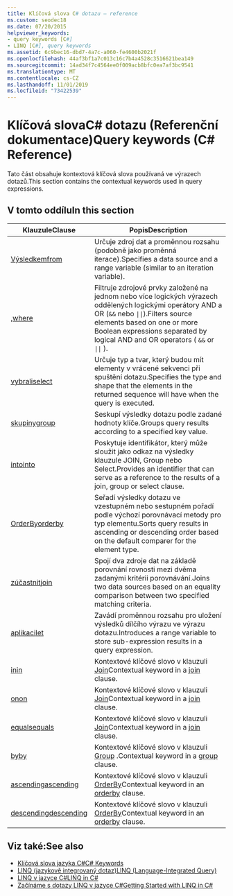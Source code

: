 ```yaml
---
title: Klíčová slova C# dotazu – reference
ms.custom: seodec18
ms.date: 07/20/2015
helpviewer_keywords:
- query keywords [C#]
- LINQ [C#], query keywords
ms.assetid: 6c9bec16-dbd7-4a7c-a060-fe4600b2021f
ms.openlocfilehash: 44af3bf1a7c013c16c7b4a4528c3516621bea149
ms.sourcegitcommit: 14ad34f7c4564ee0f009acb8bfc0ea7af3bc9541
ms.translationtype: MT
ms.contentlocale: cs-CZ
ms.lasthandoff: 11/01/2019
ms.locfileid: "73422539"
---
```

# <a name="query-keywords-c-reference"></a><span data-ttu-id="5b0f9-102">Klíčová slovaC# dotazu (Referenční dokumentace)</span><span class="sxs-lookup"><span data-stu-id="5b0f9-102">Query keywords (C# Reference)</span></span>

<span data-ttu-id="5b0f9-103">Tato část obsahuje kontextová klíčová slova používaná ve výrazech dotazů.</span><span class="sxs-lookup"><span data-stu-id="5b0f9-103">This section contains the contextual keywords used in query expressions.</span></span>

## <a name="in-this-section"></a><span data-ttu-id="5b0f9-104">V tomto oddílu</span><span class="sxs-lookup"><span data-stu-id="5b0f9-104">In this section</span></span>

|<span data-ttu-id="5b0f9-105">Klauzule</span><span class="sxs-lookup"><span data-stu-id="5b0f9-105">Clause</span></span>|<span data-ttu-id="5b0f9-106">Popis</span><span class="sxs-lookup"><span data-stu-id="5b0f9-106">Description</span></span>|
|------------|-----------------|
|[<span data-ttu-id="5b0f9-107">Výsledkem</span><span class="sxs-lookup"><span data-stu-id="5b0f9-107">from</span></span>](from-clause.md)|<span data-ttu-id="5b0f9-108">Určuje zdroj dat a proměnnou rozsahu (podobně jako proměnná iterace).</span><span class="sxs-lookup"><span data-stu-id="5b0f9-108">Specifies a data source and a range variable (similar to an iteration variable).</span></span>|
|[<span data-ttu-id="5b0f9-109">,</span><span class="sxs-lookup"><span data-stu-id="5b0f9-109">where</span></span>](where-clause.md)|<span data-ttu-id="5b0f9-110">Filtruje zdrojové prvky založené na jednom nebo více logických výrazech oddělených logickými operátory AND a OR (`&&` nebo <code>&#124;&#124;</code>).</span><span class="sxs-lookup"><span data-stu-id="5b0f9-110">Filters source elements based on one or more Boolean expressions separated by logical AND and OR operators ( `&&` or <code>&#124;&#124;</code> ).</span></span>|
|[<span data-ttu-id="5b0f9-111">vybrali</span><span class="sxs-lookup"><span data-stu-id="5b0f9-111">select</span></span>](select-clause.md)|<span data-ttu-id="5b0f9-112">Určuje typ a tvar, který budou mít elementy v vrácené sekvenci při spuštění dotazu.</span><span class="sxs-lookup"><span data-stu-id="5b0f9-112">Specifies the type and shape that the elements in the returned sequence will have when the query is executed.</span></span>|
|[<span data-ttu-id="5b0f9-113">skupiny</span><span class="sxs-lookup"><span data-stu-id="5b0f9-113">group</span></span>](group-clause.md)|<span data-ttu-id="5b0f9-114">Seskupí výsledky dotazu podle zadané hodnoty klíče.</span><span class="sxs-lookup"><span data-stu-id="5b0f9-114">Groups query results according to a specified key value.</span></span>|
|[<span data-ttu-id="5b0f9-115">into</span><span class="sxs-lookup"><span data-stu-id="5b0f9-115">into</span></span>](into.md)|<span data-ttu-id="5b0f9-116">Poskytuje identifikátor, který může sloužit jako odkaz na výsledky klauzule JOIN, Group nebo Select.</span><span class="sxs-lookup"><span data-stu-id="5b0f9-116">Provides an identifier that can serve as a reference to the results of a join, group or select clause.</span></span>|
|[<span data-ttu-id="5b0f9-117">OrderBy</span><span class="sxs-lookup"><span data-stu-id="5b0f9-117">orderby</span></span>](orderby-clause.md)|<span data-ttu-id="5b0f9-118">Seřadí výsledky dotazu ve vzestupném nebo sestupném pořadí podle výchozí porovnávací metody pro typ elementu.</span><span class="sxs-lookup"><span data-stu-id="5b0f9-118">Sorts query results in ascending or descending order based on the default comparer for the element type.</span></span>|
|[<span data-ttu-id="5b0f9-119">zúčastnit</span><span class="sxs-lookup"><span data-stu-id="5b0f9-119">join</span></span>](join-clause.md)|<span data-ttu-id="5b0f9-120">Spojí dva zdroje dat na základě porovnání rovnosti mezi dvěma zadanými kritérii porovnávání.</span><span class="sxs-lookup"><span data-stu-id="5b0f9-120">Joins two data sources based on an equality comparison between two specified matching criteria.</span></span>|
|[<span data-ttu-id="5b0f9-121">aplikaci</span><span class="sxs-lookup"><span data-stu-id="5b0f9-121">let</span></span>](let-clause.md)|<span data-ttu-id="5b0f9-122">Zavádí proměnnou rozsahu pro uložení výsledků dílčího výrazu ve výrazu dotazu.</span><span class="sxs-lookup"><span data-stu-id="5b0f9-122">Introduces a range variable to store sub-expression results in a query expression.</span></span>|
|[<span data-ttu-id="5b0f9-123">in</span><span class="sxs-lookup"><span data-stu-id="5b0f9-123">in</span></span>](in.md)|<span data-ttu-id="5b0f9-124">Kontextové klíčové slovo v klauzuli [Join](join-clause.md)</span><span class="sxs-lookup"><span data-stu-id="5b0f9-124">Contextual keyword in a [join](join-clause.md) clause.</span></span>|
|[<span data-ttu-id="5b0f9-125">on</span><span class="sxs-lookup"><span data-stu-id="5b0f9-125">on</span></span>](on.md)|<span data-ttu-id="5b0f9-126">Kontextové klíčové slovo v klauzuli [Join](join-clause.md)</span><span class="sxs-lookup"><span data-stu-id="5b0f9-126">Contextual keyword in a [join](join-clause.md) clause.</span></span>|
|[<span data-ttu-id="5b0f9-127">equals</span><span class="sxs-lookup"><span data-stu-id="5b0f9-127">equals</span></span>](equals.md)|<span data-ttu-id="5b0f9-128">Kontextové klíčové slovo v klauzuli [Join](join-clause.md)</span><span class="sxs-lookup"><span data-stu-id="5b0f9-128">Contextual keyword in a [join](join-clause.md) clause.</span></span>|
|[<span data-ttu-id="5b0f9-129">by</span><span class="sxs-lookup"><span data-stu-id="5b0f9-129">by</span></span>](by.md)|<span data-ttu-id="5b0f9-130">Kontextové klíčové slovo v klauzuli [Group](group-clause.md) .</span><span class="sxs-lookup"><span data-stu-id="5b0f9-130">Contextual keyword in a [group](group-clause.md) clause.</span></span>|
|[<span data-ttu-id="5b0f9-131">ascending</span><span class="sxs-lookup"><span data-stu-id="5b0f9-131">ascending</span></span>](ascending.md)|<span data-ttu-id="5b0f9-132">Kontextové klíčové slovo v klauzuli [OrderBy](orderby-clause.md)</span><span class="sxs-lookup"><span data-stu-id="5b0f9-132">Contextual keyword in an [orderby](orderby-clause.md) clause.</span></span>|
|[<span data-ttu-id="5b0f9-133">descending</span><span class="sxs-lookup"><span data-stu-id="5b0f9-133">descending</span></span>](descending.md)|<span data-ttu-id="5b0f9-134">Kontextové klíčové slovo v klauzuli [OrderBy](orderby-clause.md)</span><span class="sxs-lookup"><span data-stu-id="5b0f9-134">Contextual keyword in an [orderby](orderby-clause.md) clause.</span></span>|

## <a name="see-also"></a><span data-ttu-id="5b0f9-135">Viz také:</span><span class="sxs-lookup"><span data-stu-id="5b0f9-135">See also</span></span>

- [<span data-ttu-id="5b0f9-136">Klíčová slova jazyka C#</span><span class="sxs-lookup"><span data-stu-id="5b0f9-136">C# Keywords</span></span>](index.md)
- [<span data-ttu-id="5b0f9-137">LINQ (jazykově integrovaný dotaz)</span><span class="sxs-lookup"><span data-stu-id="5b0f9-137">LINQ (Language-Integrated Query)</span></span>](../../programming-guide/concepts/linq/index.md)
- [<span data-ttu-id="5b0f9-138">LINQ v jazyce C#</span><span class="sxs-lookup"><span data-stu-id="5b0f9-138">LINQ in C#</span></span>](../../linq/index.md)
- [<span data-ttu-id="5b0f9-139">Začínáme s dotazy LINQ v jazyce C#</span><span class="sxs-lookup"><span data-stu-id="5b0f9-139">Getting Started with LINQ in C#</span></span>](/dotnet/csharp/programming-guide/concepts/linq/)
